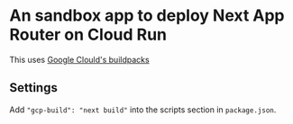 # An sandbox app to deploy Next App Router on Cloud Run

This uses [Google Clould's buildpacks](https://cloud.google.com/docs/buildpacks/overview)

## Settings

Add `"gcp-build": "next build"` into the scripts section in `package.json`.
